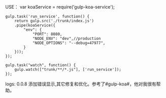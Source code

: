 USE：
	var koaService = require('gulp-koa-service');

	gulp.task('run_service', function() {
		return gulp.src('./trunk/index.js')
		.pipe(koaService({
			"env": {
				"PORT": 8080,
				"NODE_ENV": "dev",//production
				"NODE_OPTIONS": "--debug=47977",
			}
		}));
	});

	gulp.task("watch", function() {
		gulp.watch(["trunk/**/*.js"], ['run_service']);
	});

logs:
0.0.8 添加错误显示,其它修复和优化。参考了#gulp-koa#，他对我很有帮助。